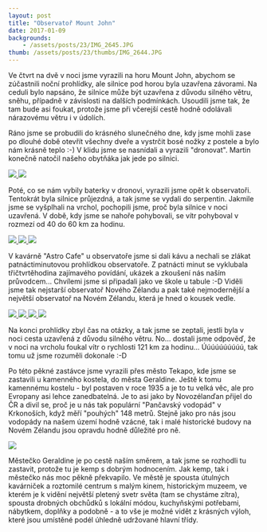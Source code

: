 ```yaml
---
layout: post
title: "Observatoř Mount John"
date: 2017-01-09
backgrounds:
    - /assets/posts/23/IMG_2645.JPG
thumb: /assets/posts/23/thumbs/IMG_2644.JPG
---
```


Ve čtvrt na dvě v noci jsme vyrazili na horu Mount John, abychom se zúčastnili noční prohlídky, ale silnice pod horou byla uzavřena závorami. Na ceduli bylo napsáno, že silnice může být uzavřena z důvodu silného větru, sněhu, případně v závislosti na dalších podmínkách. Usoudili jsme tak, že tam bude asi foukat, protože jsme při včerejší cestě hodně odolávali nárazovému větru i v údolích.

Ráno jsme se probudili do krásného slunečného dne, kdy jsme mohli zase po dlouhé době otevřít všechny dveře a vystrčit bosé nožky z postele a bylo nám krásně teplo :-) V klidu jsme se nasnídali a vyrazili "dronovat". Martin konečně natočil našeho obytňáka jak jede po silnici.

<a href="/assets/posts/23/IMG_2633.JPG" title="Dobré ráno">
	<img src="/assets/posts/23/thumbs/IMG_2633.JPG">
</a>

<a href="/assets/posts/23/IMG_2632.JPG" title="Obytňák u jezera">
	<img src="/assets/posts/23/thumbs/IMG_2632.JPG">
</a>

Poté, co se nám vybily baterky v dronovi, vyrazili jsme opět k observatoři. Tentokrát byla silnice průjezdná, a tak jsme se vydali do serpentin. Jakmile jsme se vyšplhali na vrchol, pochopili jsme, proč byla silnice v noci uzavřená. V době, kdy jsme se nahoře pohybovali, se vítr pohyboval v rozmezí od 40 do 60 km za hodinu.

<a href="/assets/posts/23/IMG_1733.JPG" title="Vítr dosahoval až 60 km/h">
	<img src="/assets/posts/23/thumbs/IMG_1733.JPG">
</a>

<a href="/assets/posts/23/IMG_2644.JPG" title="Pohled na budovy observatoře">
	<img src="/assets/posts/23/thumbs/IMG_2644.JPG">
</a>

<a href="/assets/posts/23/IMG_1736.JPG" title="Patka na stranu">
	<img src="/assets/posts/23/thumbs/IMG_1736.JPG">
</a>

V kavárně "Astro Cafe" u observatoře jsme si dali kávu a nechali se zlákat patnáctiminutovou prohlídkou observatoře. Z patnácti minut se vyklubala třičtvrtěhodina zajímavého povídání, ukázek a zkoušení nás naším průvodcem... Chvílemi jsme si připadali jako ve škole u tabule :-D Viděli jsme tak nejstarší observatoř Nového Zélandu a pak také nejmodernější a největší observatoř na Novém Zélandu, která je hned o kousek vedle.

<a href="/assets/posts/23/IMG_2657.JPG" title="Kafe a jezerní démon v pozadí">
	<img src="/assets/posts/23/thumbs/IMG_2657.JPG">
</a>

<a href="/assets/posts/23/IMG_1738.JPG" title="Na prohlídce observatoře">
	<img src="/assets/posts/23/thumbs/IMG_1738.JPG">
</a>

<a href="/assets/posts/23/IMG_2671.JPG" title="Zkoušení jako ve škole :-)">
	<img src="/assets/posts/23/thumbs/IMG_2671.JPG">
</a>

<a href="/assets/posts/23/IMG_1742.JPG" title="V kopuly s teleskope">
	<img src="/assets/posts/23/thumbs/IMG_1742.JPG">
</a>

Na konci prohlídky zbyl čas na otázky, a tak jsme se zeptali, jestli byla v noci cesta uzavřená z důvodu silného větru. No... dostali jsme odpověď, že v noci na vrcholu foukal vítr o rychlosti 121 km za hodinu... Úúúúúúúúúú, tak tomu už jsme rozuměli dokonale :-D

Po této pěkné zastávce jsme vyrazili přes město Tekapo, kde jsme se zastavili u kamenného kostela, do města Geraldine. Ještě k tomu kamennému kostelu - byl postaven v roce 1935 a je to tu velká věc, ale pro Evropany asi lehce zanedbatelná. Je to asi jako by Novozélanďan přijel do ČR a divil se, proč je u nás tak populární "Pančavský vodopád" v Krkonoších, když měří "pouhých" 148 metrů. Stejně jako pro nás jsou vodopády na našem území hodně vzácné, tak i malé historické budovy na Novém Zélandu jsou opravdu hodně důležité pro ně.

<a href="/assets/posts/23/IMG_1751.JPG" title="'Historický' kostel z roku 1935">
	<img src="/assets/posts/23/thumbs/IMG_1751.JPG">
</a>

Městečko Geraldine je po cestě naším směrem, a tak jsme se rozhodli tu zastavit, protože tu je kemp s dobrým hodnocením. Jak kemp, tak i městečko nás moc pěkně překvapilo. Ve městě je spousta útulných kavárniček a roztomilé centrum s malým kinem, historickým muzeem, ve kterém je k vidění největší pletený svetr světa (tam se chystáme zítra), spousta drobných obchůdků s lokální módou, kuchyňskými potřebami, nábytkem, doplňky a podobně - a to vše je možné vidět z krásných výloh, které jsou umístěné podél úhledně udržované hlavní třídy.

